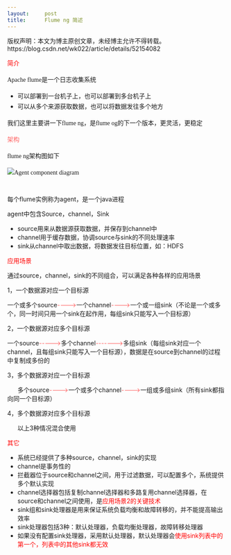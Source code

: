 ```yaml
---
layout:     post
title:      Flume ng 简述
---
```

<div id="article_content" class="article_content clearfix csdn-tracking-statistics" data-pid="blog" data-mod="popu_307" data-dsm="post">
								<div class="article-copyright">
					版权声明：本文为博主原创文章，未经博主允许不得转载。					https://blog.csdn.net/wk022/article/details/52154082				</div>
								            <link rel="stylesheet" href="https://csdnimg.cn/release/phoenix/template/css/ck_htmledit_views-f76675cdea.css">
						<div class="htmledit_views" id="content_views">
                
<p><span style="line-height:24px;text-align:justify;"><span style="font-family:'Microsoft YaHei';color:#ff0000;">简介</span></span></p>
<p><span style="line-height:24px;text-align:justify;"><span style="font-family:'Microsoft YaHei';">Apache flume是一个日志收集系统</span></span></p>
<p></p>
<ul><li><span style="line-height:24px;text-align:justify;"><span style="font-family:'Microsoft YaHei';">可以部署到一台机子上，也可以部署到多台机子上</span></span></li><li><span style="line-height:24px;"><span style="font-family:'Microsoft YaHei';">可以从多个来源获取数据，也可以将数据发往多个地方</span></span></li></ul><span style="line-height:24px;"><span style="font-family:'Microsoft YaHei';">我们这里主要讲一下flume ng，是flume og的下一个版本，更灵活，更稳定</span></span>
<p></p>
<p><span style="line-height:24px;"><span style="font-family:'Microsoft YaHei';color:#ff6666;">架构</span></span></p>
<p><span style="line-height:24px;"><span style="font-family:'Microsoft YaHei';">flume ng架构图如下</span></span></p>
<p><span style="line-height:24px;"><span style="font-family:'Microsoft YaHei';"><img src="http://flume.apache.org/_images/UserGuide_image00.png" alt="Agent component diagram"><br></span><br></span></p>
<p>每个flume实例称为agent，是一个java进程</p>
<p>agent中包含Source，channel，Sink</p>
<p></p>
<ul><li>source用来从数据源获取数据，并保存到channel中</li><li>channel用于缓存数据，协调source与sink的不同处理速率</li><li>sink从channel中取出数据，将数据发往目标位置，如：HDFS</li></ul><p></p>
<p><span style="color:#ff0000;">应用场景</span></p>
通过source，channel，sink的不同组合，可以满足各种各样的应用场景
<p>1，一个数据源对应一个目标源</p>
<p><span></span>一个或多个source<span style="color:#ff6666;background-color:rgb(255,255,255);">----&gt;</span>一个channel<span style="color:#ff6666;">----&gt;</span>一个或一组sink（不论是一个或多个，同一时间只用一个sink在起作用，每组sink只能写入一个目标源）</p>
<p>2，一个数据源对应多个目标源</p>
<p><span></span>一个source<span style="color:#ff6666;">-----&gt;</span>多个channel<span style="color:#ff6666;">-------&gt;</span>多组sink（每组sink对应一个channel，且每组sink只能写入一个目标源），数据是在source到channel的过程中复制成多份的</p>
<p>3，多个数据源对应一个目标源</p>
<p>      多个source<span style="color:#ff6666;">----&gt;</span>一个或多个channel<span style="color:#ff6666;">----&gt;</span>一组或多组sink（所有sink都指向同一个目标源）</p>
<p>4，多个数据源对应多个目标源</p>
<p>      以上3种情况混合使用</p>
<p><span style="color:#ff0000;">其它</span></p>
<p></p>
<ul><li>系统已经提供了多种source，channel，sink的实现</li><li>channel是事务性的</li><li>拦截器位于source和channel之间，用于过滤数据，可以配置多个，系统提供多个默认实现</li><li>channel选择器包括复制channel选择器和多路复用channel选择器，在source和channel之间使用，是<span style="color:#ff0000;">应用场景2的关键技术</span></li><li>sink组和sink处理器是用来保证系统负载均衡和故障转移的，并不能提高输出效率</li><li>sink处理器包括3种：默认处理器，负载均衡处理器，故障转移处理器</li><li>如果没有配置sink处理器，采用默认处理器，默认处理器会<span style="color:#ff0000;">使用sink列表中的第一个，列表中的其他sink都无效</span></li></ul><p></p>
            </div>
                </div>
